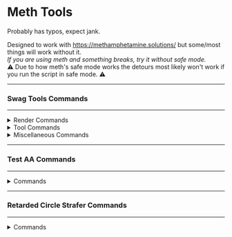 # Meth Tools

Probably has typos, expect jank.

Designed to work with https://methamphetamine.solutions/ but some/most things will work without it.\
*If you are using meth and something breaks, try it without safe mode.*\
⚠ Due to how meth's safe mode works the detours most likely won't work if you run the script in safe mode. ⚠

---

<h3>Swag Tools Commands</h3>

---

<details>
 <summary>Render Commands</summary>
 
 | Command | Description | Argument(s) | Default |
 | --- | --- | --- | --- |
 | st_render_catpng_alpha | Sets alpha value for catpng fov | `integer` | `100` |
 | st_render_catpng_blue | Sets green rgb value for catpng fov | `integer` | `255` |
 | st_render_catpng_green | Sets blue rgb value for catpng fov | `integer` | `255` |
 | st_render_catpng_red | Sets red rgb value for catpng fov | `integer` | `255` |
 | st_render_fov_set | Sets FOV | `integer` | FOV at load time |
 | st_render_tracers_life_set | Sets bullet tracer lifespan (in seconds) | `integer` | `3` |
 | st_render_tracers_max_set | Sets maximum amount of bullet tracers allowed | `integer` | `1000` |
 | st_render_antiblind | Toggles anti ULX blind | `boolean` | `false` |
 | st_render_catpng | Toggles catpng fov rendering | `boolean` | `false` |
 | st_render_fixthirdperson | Toggles thirdperson fix | `boolean` | `false` |
 | st_render_fog | Toggles fog rendering | `boolean` | `true` |
 | st_render_fullbright | Toggles fullbright | `boolean` | `false` |
 | st_render_rgb | Toggles rgb for the LocalPlayer | `boolean` | `false` |
 | st_render_tracers_beam | Toggles bullet tracers being a beam instead of a line | `boolean` | `false` |
 | st_render_tracers_local | Toggles bullet tracers for LocalPlayer | `boolean` | `false` |
 | st_render_tracers_other | Toggles bullet tracers for other players | `boolean` | `false` |
</details>
<details>
 <summary>Tool Commands</summary>
 
 Command | Description | Argument(s) | Default |
 | --- | --- | --- | --- |
 | st_tools_tdetector_list_x | Sets X position for the TDetector list | `integer` | `10` |
 | st_tools_tdetector_list_y | Sets Y position for the TDetector list | `integer` | `10` |
 | st_tools_gesture_set | Sets gesture for the gestureloop | `string` | `dance` |
 | st_tools_psay_spam_set | Sets message for ULX psay spammer | `string` | `message` |
 | st_tools_allow_guiopenurl | Toggles gui.OpenURL capabilities | `boolean` | `true` |
 | st_tools_antigag | Toggles anti ULX gag | `boolean` | `false` |
 | st_tools_followbot | Toggles block bot/follow bot | `boolean` | `false` |
 | st_tools_gesture_loop | Toggles gestureloop | `boolean` | `false` |
 | st_tools_psay_spam | Toggles ULX psay spammer | `boolean` | `false` |
 | st_tools_tdetector | Toggles TTT traitor detector | `boolean` | `false` |
 | st_tools_tdetector_drawicons | Toggles rendering of the TDetector's icons above heads | `boolean` | `true` |
 | st_tools_tdetector_drawlist | Toggles rendering of the TDetector's list | `boolean` | `true` |
</details>
<details>
 <summary>Miscellaneous Commands</summary>
 
 Command | Description | Argument(s) | Default |
 | --- | --- | --- | --- |
 | st_alerts | Toggles detour alerts | `boolean` | `true` |
 | st_alerts_sound | Toggles detour alert sound | `boolean` | `true` |
</details>


---

<h3>Test AA Commands</h3>

---

<details>
 <summary>Commands</summary>
 
 Command | Description | Argument(s) | Default |
 | --- | --- | --- | --- |
 | testaa_snapback | Toggles antiaim Snapback | `boolean` | `true` |
 | testaa_lagjitter | Toggles antiaim fakelag jitter | `boolean` | `true` |
 | testaa_jitter | Toggles antiaim jitter | `boolean` | `true` |
 | testaa_autodir | Toggles antiaim auto direction | `boolean` | `false` |
 | testaa_invert | Inverts the antiaim (flips 180 degrees) | | |
</details>

---

<h3>Retarded Circle Strafer Commands</h3>

---

<details>
 <summary>Commands</summary>
 
 Command | Description | Argument(s) | Default |
 | --- | --- | --- | --- |
 | r_cs_size | Changes strafe circle size | `integer` | `5` |
 | r_cs_ahop | Toggles auto bhop | `boolean` | `false` |
 | r_cs_astrafe | Toggles auto strafer | `boolean` | `false` |
</details>
